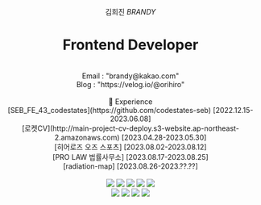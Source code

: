 <div align="center">
  

  


  김희진 *BRANDY*
   # Frontend Developer
   <br>
  Email : "brandy@kakao.com"
  <br>
  Blog : "https://velog.io/@orihiro"
 <br>
 <br>
💼 Experience <br>
[SEB_FE_43_codestates](https://github.com/codestates-seb) [2022.12.15-2023.06.08]
<br>
[로켓CV](http://main-project-cv-deploy.s3-website.ap-northeast-2.amazonaws.com) [2023.04.28-2023.05.30]
<br>
[히어로즈 오즈 스포츠] [2023.08.02-2023.08.12]
<br>
[PRO LAW 법률사무소] [2023.08.17-2023.08.25]
<br>
[radiation-map] [2023.08.26-2023.??.??]
<br>
<br>
  <img src="https://img.shields.io/badge/JavaScript-F7DF1E?style=flat-square&logo=JavaScript&logoColor=white"/>
  <img src="https://img.shields.io/badge/TypeScript-3178C6?style=flat-square&logo=TypeScript&logoColor=white"/>
<img src="https://img.shields.io/badge/react-61DAFB?style=flat-square&logo=react&logoColor=white"/>
<img src="https://img.shields.io/badge/recoil-3578E5?style=flat-square&logo=recoil&logoColor=white"/>
<img src="https://img.shields.io/badge/next.js-000000?style=flat-square&logo=next.js&logoColor=white"/>
<br>
<img src="https://img.shields.io/badge/styled-components-DB7093?style=flat-square&logo=styled-components&logoColor=white"/>
<img src="https://img.shields.io/badge/Tailwind CSS-06B6D4?style=flat-square&logo=Tailwind CSS&logoColor=white"/>
<img src="https://img.shields.io/badge/MUI-007FFF?style=flat-square&logo=MUI&logoColor=white"/>
<img src="https://img.shields.io/badge/figma-F24E1E?style=flat-square&logo=figma&logoColor=white"/>
 
</div>
